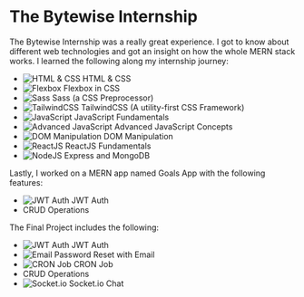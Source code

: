 # The Bytewise Internship

The Bytewise Internship was a really great experience. I got to know about different web technologies and got an insight on how the whole MERN stack works. I learned the following along my internship journey:

- ![HTML & CSS](https://img.icons8.com/color/48/000000/html-5.png) HTML & CSS
- ![Flexbox](https://img.icons8.com/color/48/000000/css3.png) Flexbox in CSS
- ![Sass](https://img.icons8.com/color/48/000000/sass.png) Sass (a CSS Preprocessor)
- ![TailwindCSS](https://img.icons8.com/color/48/000000/tailwind-css.png) TailwindCSS (A utility-first CSS Framework)
- ![JavaScript](https://img.icons8.com/color/48/000000/javascript.png) JavaScript Fundamentals
- ![Advanced JavaScript](https://img.icons8.com/color/48/000000/javascript.png) Advanced JavaScript Concepts
- ![DOM Manipulation](https://img.icons8.com/color/48/000000/html-dom.png) DOM Manipulation
- ![ReactJS](https://img.icons8.com/plasticine/48/000000/react.png) ReactJS Fundamentals
- ![NodeJS](https://img.icons8.com/color/48/000000/nodejs.png) Express and MongoDB

Lastly, I worked on a MERN app named Goals App with the following features:

- ![JWT Auth](https://img.icons8.com/color/48/000000/lock.png) JWT Auth
- CRUD Operations

The Final Project includes the following:

- ![JWT Auth](https://img.icons8.com/color/48/000000/lock.png) JWT Auth
- ![Email](https://img.icons8.com/color/48/000000/email.png) Password Reset with Email
- ![CRON Job](https://img.icons8.com/office/48/000000/clock.png) CRON Job
- CRUD Operations
- ![Socket.io](https://img.icons8.com/color/48/000000/socket-io.png) Socket.io Chat
